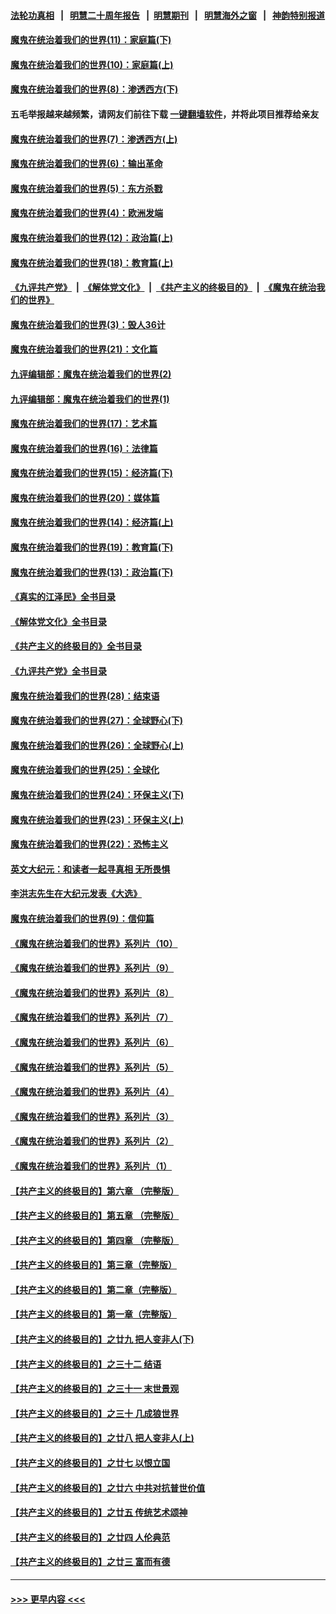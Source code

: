 #### [法轮功真相](https://github.com/gfw-breaker/truth/blob/master/README.md?t=0) &nbsp;&nbsp;|&nbsp;&nbsp; [明慧二十周年报告](https://github.com/gfw-breaker/mh-reports/blob/master/README.md?t=0) &nbsp;&nbsp;|&nbsp;&nbsp;[明慧期刊](https://github.com/gfw-breaker/mh-qikan) &nbsp;&nbsp;|&nbsp;&nbsp; [明慧海外之窗](https://github.com/gfw-breaker/mh-news/blob/master/README.md?t=0) &nbsp;&nbsp;|&nbsp;&nbsp; [神韵特别报道](https://github.com/gfw-breaker/mh-news/blob/master/shenyun.md?t=0)
#### [魔鬼在统治着我们的世界(11)：家庭篇(下)](../pages/nsc422/n10440961.md?t=12120201) 
#### [魔鬼在统治着我们的世界(10)：家庭篇(上)](../pages/nsc422/n10435448.md?t=12120201) 
#### [魔鬼在统治着我们的世界(8)：渗透西方(下)](../pages/nsc422/n10429603.md?t=12120201) 
#### 五毛举报越来越频繁，请网友们前往下载 [一键翻墙软件](https://github.com/gfw-breaker/ssr-accounts)，并将此项目推荐给亲友
#### [魔鬼在统治着我们的世界(7)：渗透西方(上)](../pages/nsc422/n10426013.md?t=12120201) 
#### [魔鬼在统治着我们的世界(6)：输出革命](../pages/nsc422/n10421536.md?t=12120201) 
#### [魔鬼在统治着我们的世界(5)：东方杀戮](../pages/nsc422/n10417707.md?t=12120201) 
#### [魔鬼在统治着我们的世界(4)：欧洲发端](../pages/nsc422/n10414890.md?t=12120201) 
#### [魔鬼在统治着我们的世界(12)：政治篇(上)](../pages/nsc422/n10444576.md?t=12120201) 
#### [魔鬼在统治着我们的世界(18)：教育篇(上)](../pages/nsc422/n10526970.md?t=12120201) 
#### [《九评共产党》](https://github.com/begood0513/9ping.md/blob/master/README.md) &nbsp;|&nbsp; [《解体党文化》](../../../../jtdwh.md/blob/master/README.md)  &nbsp;|&nbsp; [《共产主义的终极目的》](../../../../gczydzjmd.md/blob/master/README.md) &nbsp;|&nbsp; [《魔鬼在统治我们的世界》](../../../../mgztzwmdsj.md/blob/master/README.md) 
#### [魔鬼在统治着我们的世界(3)：毁人36计](../pages/nsc422/n10411583.md?t=12120201) 
#### [魔鬼在统治着我们的世界(21)：文化篇](../pages/nsc422/n10597706.md?t=12120201) 
#### [九评编辑部：魔鬼在统治着我们的世界(2)](../pages/nsc422/n10410036.md?t=12120201) 
#### [九评编辑部：魔鬼在统治着我们的世界(1)](../pages/nsc422/n10406825.md?t=12120201) 
#### [魔鬼在统治着我们的世界(17)：艺术篇](../pages/nsc422/n10499093.md?t=12120201) 
#### [魔鬼在统治着我们的世界(16)：法律篇](../pages/nsc422/n10485969.md?t=12120201) 
#### [魔鬼在统治着我们的世界(15)：经济篇(下)](../pages/nsc422/n10469975.md?t=12120201) 
#### [魔鬼在统治着我们的世界(20)：媒体篇](../pages/nsc422/n10586579.md?t=12120201) 
#### [魔鬼在统治着我们的世界(14)：经济篇(上)](../pages/nsc422/n10457370.md?t=12120201) 
#### [魔鬼在统治着我们的世界(19)：教育篇(下)](../pages/nsc422/n10564808.md?t=12120201) 
#### [魔鬼在统治着我们的世界(13)：政治篇(下)](../pages/nsc422/n10448270.md?t=12120201) 
#### [《真实的江泽民》全书目录](../pages/nsc422/n13721399.md?t=12120201) 
#### [《解体党文化》全书目录](../pages/nsc422/n13721157.md?t=12120201) 
#### [《共产主义的终极目的》全书目录](../pages/nsc422/n13721048.md?t=12120201) 
#### [《九评共产党》全书目录](../pages/nsc422/n13708085.md?t=12120201) 
#### [魔鬼在统治着我们的世界(28)：结束语](../pages/nsc422/n10936246.md?t=12120201) 
#### [魔鬼在统治着我们的世界(27)：全球野心(下)](../pages/nsc422/n10928319.md?t=12120201) 
#### [魔鬼在统治着我们的世界(26)：全球野心(上)](../pages/nsc422/n10900318.md?t=12120201) 
#### [魔鬼在统治着我们的世界(25)：全球化](../pages/nsc422/n10788205.md?t=12120201) 
#### [魔鬼在统治着我们的世界(24)：环保主义(下)](../pages/nsc422/n10695307.md?t=12120201) 
#### [魔鬼在统治着我们的世界(23)：环保主义(上)](../pages/nsc422/n10688613.md?t=12120201) 
#### [魔鬼在统治着我们的世界(22)：恐怖主义](../pages/nsc422/n10614727.md?t=12120201) 
#### [英文大纪元：和读者一起寻真相 无所畏惧](../pages/nsc422/n12542027.md?t=12120201) 
#### [李洪志先生在大纪元发表《大选》](../pages/nsc422/n12534746.md?t=12120201) 
#### [魔鬼在统治着我们的世界(9)：信仰篇](../pages/nsc422/n10432159.md?t=12120201) 
#### [《魔鬼在统治着我们的世界》系列片（10）](../pages/nsc422/n12292670.md?t=12120201) 
#### [《魔鬼在统治着我们的世界》系列片（9）](../pages/nsc422/n12290859.md?t=12120201) 
#### [《魔鬼在统治着我们的世界》系列片（8）](../pages/nsc422/n12287445.md?t=12120201) 
#### [《魔鬼在统治着我们的世界》系列片（7）](../pages/nsc422/n12283425.md?t=12120201) 
#### [《魔鬼在统治着我们的世界》系列片（6）](../pages/nsc422/n12282314.md?t=12120201) 
#### [《魔鬼在统治着我们的世界》系列片（5）](../pages/nsc422/n12281419.md?t=12120201) 
#### [《魔鬼在统治着我们的世界》系列片（4）](../pages/nsc422/n12274024.md?t=12120201) 
#### [《魔鬼在统治着我们的世界》系列片（3）](../pages/nsc422/n12271322.md?t=12120201) 
#### [《魔鬼在统治着我们的世界》系列片（2）](../pages/nsc422/n12269049.md?t=12120201) 
#### [《魔鬼在统治着我们的世界》系列片（1）](../pages/nsc422/n12267575.md?t=12120201) 
#### [【共产主义的终极目的】第六章 （完整版）](../pages/nsc422/n11428913.md?t=12120201) 
#### [【共产主义的终极目的】第五章 （完整版）](../pages/nsc422/n11428912.md?t=12120201) 
#### [【共产主义的终极目的】第四章 （完整版）](../pages/nsc422/n11428907.md?t=12120201) 
#### [【共产主义的终极目的】第三章（完整版）](../pages/nsc422/n11428848.md?t=12120201) 
#### [【共产主义的终极目的】第二章（完整版）](../pages/nsc422/n11428831.md?t=12120201) 
#### [【共产主义的终极目的】第一章（完整版）](../pages/nsc422/n11417651.md?t=12120201) 
#### [【共产主义的终极目的】之廿九 把人变非人(下)](../pages/nsc422/n11344140.md?t=12120201) 
#### [【共产主义的终极目的】之三十二 结语](../pages/nsc422/n11360535.md?t=12120201) 
#### [【共产主义的终极目的】之三十一 末世景观](../pages/nsc422/n11351129.md?t=12120201) 
#### [【共产主义的终极目的】之三十 几成狼世界](../pages/nsc422/n11348280.md?t=12120201) 
#### [【共产主义的终极目的】之廿八 把人变非人(上)](../pages/nsc422/n11340492.md?t=12120201) 
#### [【共产主义的终极目的】之廿七 以恨立国](../pages/nsc422/n11336944.md?t=12120201) 
#### [【共产主义的终极目的】之廿六 中共对抗普世价值](../pages/nsc422/n11324785.md?t=12120201) 
#### [【共产主义的终极目的】之廿五 传统艺术颂神](../pages/nsc422/n11296396.md?t=12120201) 
#### [【共产主义的终极目的】之廿四 人伦典范](../pages/nsc422/n11296397.md?t=12120201) 
#### [【共产主义的终极目的】之廿三 富而有德](../pages/nsc422/n11283598.md?t=12120201) 

----
#### [ >>> 更早内容 <<< ](../indexes/nsc422-earlier.md)
